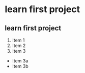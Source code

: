 # learn first project

## learn first project



1. Item 1
2. Item 2
3. Item 3
 * Item 3a
 * Item 3b


